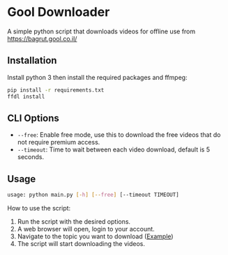 # Gool Downloader

A simple python script that downloads videos for offline use from https://bagrut.gool.co.il/

## Installation


Install python 3 then install the required packages and ffmpeg:
```bash
pip install -r requirements.txt
ffdl install
```
## CLI Options

- `--free`: Enable free mode, use this to download the free videos that do not require premium access.
- `--timeout`: Time to wait between each video download, default is 5 seconds.

## Usage

```bash
usage: python main.py [-h] [--free] [--timeout TIMEOUT]
```

How to use the script:

1. Run the script with the desired options.
2. A web browser will open, login to your account.
3. Navigate to the topic you want to download ([Example](https://bagrut.gool.co.il/%D7%91%D7%92%D7%A8%D7%95%D7%AA-%D7%91%D7%A4%D7%99%D7%96%D7%99%D7%A7%D7%94-5-%D7%99%D7%97%D7%99%D7%93%D7%95%D7%AA-%D7%9C%D7%AA%D7%9C%D7%9E%D7%99%D7%93%D7%99-%D7%AA%D7%99%D7%9B%D7%95%D7%9F/%D7%A7%D7%95%D7%A8%D7%A1-%D7%94%D7%9B%D7%A0%D7%94-%D7%9E%D7%9C%D7%90-%D7%9C%D7%91%D7%92%D7%A8%D7%95%D7%AA-%D7%91%D7%A4%D7%99%D7%96%D7%99%D7%A7%D7%94-5-%D7%99%D7%97%D7%99%D7%93%D7%95%D7%AA-/%D7%94%D7%A7%D7%93%D7%9E%D7%94-%D7%9E%D7%AA%D7%9E%D7%98%D7%99%D7%AA-%D7%9C%D7%A7%D7%95%D7%A8%D7%A1#31762))
4. The script will start downloading the videos.
